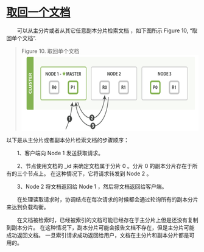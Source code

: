 # [取回一个文档](04_retrieving_document.md)  
&emsp;&emsp;可以从主分片或者从其它任意副本分片检索文档 ，如下图所示 Figure 10, “取回单个文档”.

>Figure 10. 取回单个文档
<img src="./images/10_retrieving_single_document.png" width = "800" height = "200" 
alt="取回单个文档" align=center />

以下是从主分片或者副本分片检索文档的步骤顺序：

&emsp;&emsp;1、客户端向 Node 1 发送获取请求。

&emsp;&emsp;2、节点使用文档的 _id 来确定文档属于分片 0 。分片 0 的副本分片存在于所有的三个节点上。 在这种情况下，它将请求转发到 Node 2 。

&emsp;&emsp;3、Node 2 将文档返回给 Node 1 ，然后将文档返回给客户端。

&emsp;&emsp;在处理读取请求时，协调结点在每次请求的时候都会通过轮询所有的副本分片来达到负载均衡。

&emsp;&emsp;在文档被检索时，已经被索引的文档可能已经存在于主分片上但是还没有复制到副本分片。 
在这种情况下，副本分片可能会报告文档不存在，但是主分片可能成功返回文档。
一旦索引请求成功返回给用户，文档在主分片和副本分片都是可用的。

